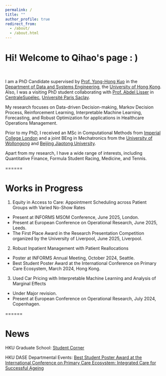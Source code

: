 ```yaml
---
permalink: /
title: ""
author_profile: true
redirect_from: 
  - /about/
  - /about.html
---
```


Hi! Welcome to Qihao's page : )
======
<br/>

I am a PhD Candidate supervised by [Prof. Yong-Hong Kuo](https://sites.google.com/site/yonghongkuo/) in the [Department of Data and Systems Engineering](https://www.dase.hku.hk/), the [University of Hong Kong](https://www.hku.hk/). Also, I was a visiting PhD student collaborating with [Prof. Abdel Lisser](https://l2s.centralesupelec.fr/u/lisser-abdel/) in [CentraleSupélec](https://www.centralesupelec.fr/en/), [Université Paris Saclay](https://www.universite-paris-saclay.fr/).

My research focuses on Data-driven Decision-making, Markov Decision Process, Reinforcement Learning, Interpretable Machine Learning, Forecasting, and Robust Optimization for applications in Healthcare Operations Management.

Prior to my PhD, I received an MSc in Computational Methods from [Imperial College London](https://www.imperial.ac.uk/) and a joint BEng in Mechatronics from the [University of Wollongong](https://www.uow.edu.au/) and [Beijing Jiaotong University](http://en.njtu.edu.cn/).

Apart from my research, I have a wide range of interests, including Quantitative Finance, Formula Student Racing, Medicine, and Tennis.

======
<br/>


Works in Progress
======
1. Equity in Access to Care: Appointment Scheduling across Patient Groups with Varied No-Show Rates
  * Present at INFORMS MSOM Conference, June 2025, London.
  * Present at European Conference on Operational Research, June 2025, Leeds.
  * The First Place Award in the Research Presentation Competition organized by the University of Liverpool, June 2025, Liverpool.


2. Robust Inpatient Management with Patient Reallocations
  * Poster at INFORMS Annual Meeting, October 2024, Seattle.
  * Best Student Poster Award at the International Conference on Primary Care Ecosystem, March 2024, Hong Kong.


3. Used Car Pricing with Interpretable Machine Learning and Analysis of Marginal Effects
  * Under Major revision.
  * Present at European Conference on Operational Research, July 2024, Copenhagen.

======
<br/>




News
======
HKU Graduate School: [Student Corner](https://gradsch.hku.hk/news_and_events/newsletter/student-corner-qihao-wu-shares-insights-his-inspiring-research-visit)


HKU DASE Departmental Events: [Best Student Poster Award at the International Conference on Primary Care Ecosystem: Integrated Care for Successful Ageing](https://www.dase.hku.hk/events/best-student-poster-award-at-the-international-conference-on-primary-care-ecosystem-integrated-care-for-successful-ageing)

